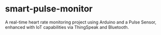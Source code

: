 # smart-pulse-monitor
A real-time heart rate monitoring project using Arduino and a Pulse Sensor, enhanced with IoT capabilities via ThingSpeak and Bluetooth.
